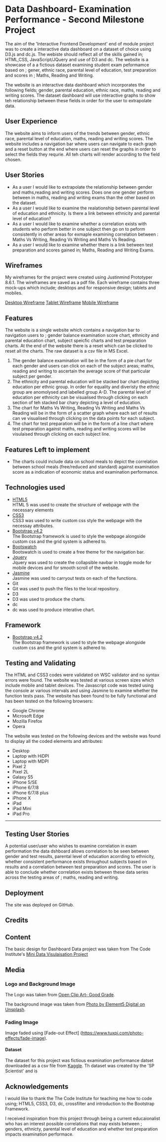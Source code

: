 # Data Dashboard- Examination Performance - Second Milestone Project
The aim of the 'Interactive Frontend Development' end of module project was to create a interactive data dashboard on a dataset of choice using D3.js and dc.js. The webiste should reflect all of the skills gained in; HTML,CSS, JavaScript/JQuery and use of D3 and dc. The website is a showcase of a a fictious dataset examining student exam peformamce based on ; gener, ethnic race, parental level of education, test preparation and scores in ; Maths, Reading and Writing.

 The website is an interactive data dashboard which incorporates the following fields; gender, parental education, ethnic race, maths, reading and writing scores. The dataset dashboard will use interactive graphs to show teh relationship between these fields in order for the user to extrapolate data.


## User Experience
The website aims to inform users of the trends between gender, ethnic race, parental level of education, maths, reading and writing scores. The website includes a navigation bar where users can navigate to each graph and a reset button at the end where users can reset the graphs in order to select the fields they requrie. All teh charts will render according to the field chosen.

## User Stories
<ul>
<li> As a user I would like to extrapolate the relationship between gender and  maths,reading and writing scores. Does one one gender perform between in maths, reading and writing exams than the other based on the dataset. </li>
<li> As a user I would like to examine  the realationship betwen parental level of education  and ethnicity. Is there a link between ethnicity and parental level of education?</li>
<li> As a user I would like to examine whether a correlation exists with students who perform better in one subject then go on to peform consistently in other areas for exmaple examining correlation between : Maths Vs Writing, Reading Vs Writing and Maths Vs Reading.  </li>
<li> As a user I would like to examine whether there is a link between test preparation and scores gained in; Maths, Reading and Writing Exams.  </li>

</ul>

## Wireframes

My wireframes for the project were created using Justinmind Prototyper 8.6.1. The wireframes are saved as a pdf file. Each wireframe contains three mock-ups which include; desktops and for responsive design; tablets and mobiles.

[Desktop Wireframe](wireframes/desktop.png)
[Tablet Wireframe](wireframes/tablet.png)
[Mobile Wireframe](wireframes/mobile.png)




## Features
The website is a single website which contains a navigation bar to navigation users to ; gender balance examination score chart, ethnicity and parental education chart, subject speicfic charts and test preparation charts. At the end of the website there is a reset which can be clicked to reset all the charts. The raw dataset is a csv file in MS Excel.

<ol>
<li> The gender balance examination will be in the form of a pie chart for each gender and users can click on each of the subject areas; maths, reading and writing to ascertain the average score of that particular subject per gender.</li>
<li> The ethnicity and parental education will be stacked bar chart depicting education per ethnic group. In order for equality and diveristy the ethnic group are anomolysed and labelled group A-D. The parental level of education per ethnicity can be visualised through clicking on each section of teh stacked bar chary depicting a level of education.
<li> The chart for Maths Vs Writing, Reading Vs Writing and Maths Vs Reading will be in the form of a scatter graph where each set of results can ve visualised through clicking on the data points for each subject.
<li> The chart for test preparation will be in the form of a line chart where test preparation against maths, reading and writing scores will be visulaised through clicking on each subject line.
</ol>

## Features Left to implement

<ul>
<li> The charts could include data on school meals to depict the correlation between school meals (free/reduced and standard) against examination score as a indication of economic status and examination performance. </li>
</ul>

## Technologies used

<ul>
<li><a href="https://developer.mozilla.org/en-US/docs/Web/Guide/HTML/HTML5"> HTML5 </a></li> HTML 5 was used to create the structure of webpage with the necessary elements
<li><a href="https://www.w3.org/Style/CSS/Overview.en.html"> CSS3 </a></li> CSS3 was used to write custom css style the webpage with the necessay attributes.
<li><a href="https://getbootstrap.com/"> Bootstrap v4.2 </a> </li>  The Bootstrap framework is used to style the webpage alongside custom css and the grid system is adhered to.
<li><a href="https://bootswatch.com/">Bootswatch</a></li> Bootswatch is used to create a free theme for the navigation bar.
<li><a href="https://jquery.com/"> Jquery </a> </li> Jquery was used to create the collapsible navbar in toggle mode for mobile devices and for smooth scroll of the website.
<li> <a href ="https://jasmine.github.io/">Jasmine</a></li> Jasmine was used to carryout tests on each of the functions.
<li> <a href = "https://git-scm.com/"></a>Git<li> Git was used to push the files to the local repository. 
<li><a href="https://d3js.org/"></a>D3<li>D3 was used to produce the charts.
<li><a href="https://dc-js.github.io/dc.js/"></a>dc<li>dc was used to produce interative chart.
</ul>

## Framework 
<ul>
<li><a href="https://getbootstrap.com/"> Bootstrap v4.2 </a> </li>  The Bootstrap framework is used to style the webpage alongside custom css and the grid system is adhered to.
</ul>

## Testing and Validating

The HTML and CSS3 codes were validated on WSC validator and no syntax errors were found. The website was tested at various screen sizes which include mobile and tablet devices.  The Javascript code was tested using the console ar various intervals and using Jasmine to examine whether the function tests pass. 
The website has been found to be fully functional and has been tested on the following browsers:

<ul>
<li> Google Chrome </li>
<li> Microsoft Edge </li>
<li> Mozilla Firefox </li>
<li> Opera </li>
</ul>

The website was tested on the following devices and the website was found to display all the coded elements and attributes:

<ul>
<li> Desktop </li>
<li> Laptop with HiDPI</li>
<li> Laptop with MDPI </li>
<li> Pixel 2 </li>
<li> Pixel 2L </li>
<li> Galaxy S5 </li>
<li> iPhone 5/SE </li>
<li> iPhone 6/7/8 </li>
<li> iPhone 6/7/8 plus </li>
<li> iPhone X </li>
<li> iPad </li>
<li> iPad Mini </li>
<li> iPad Pro </li>
</ul> 
<hr>

## Testing User Stories

A potential user/user who  wishes to examine correlation in exam performation the data dshboard allows correlation to be seen between gender and test results, parental level of education acorrding to ethnicity, whether consistent performance exists throughout subjects based on results and a correlation between test preparation and scores. The user is able to conclude whether correlation exists between these data series across the testing areas of ; maths, reading and writing.

## Deployment

The site was deployed on GitHub.

   
## Credits

## Content

The basic design for Dashboard Data project was taken from The Code Institute's [Mini Data Visulaisation Project](https://courses.codeinstitute.net/courses/course-v1:CodeInstitute+IFD101+2017_T3/courseware/d8b66a1ffdb7442d9a83a64da3677dd3/91e01ded232a482a8c4729190f1d3839/?activate_block_id=block-v1%3ACodeInstitute%2BIFD101%2B2017_T3%2Btype%40sequential%2Bblock%4091e01ded232a482a8c4729190f1d3839)

## Media


### Logo and Background Image

The Logo was taken from [Open Clip Art- Good Grade](https://openclipart.org/detail/191354/good-grade).

The background image was taken from [Photo by Element5 Digital on Unsplash](https://unsplash.com/photos/OyCl7Y4y0Bk).

### Fading Image

Image faded using [Fade-out Effect] (https://www.tuxpi.com/photo-effects/fade-image).



#### Dataset

The dataset for this project was  fictious examination performance datset downloaded as a csv file from [Kaggle](https://www.kaggle.com/spscientist/students-performance-in-exams).
Th dataset was created by the 'SP Scientist' and is 


## Acknowledgements

I would like to thank the The Code Institute for teaching me how to code using; HTML5, CSS3, D3, dc, crossfilter and introduction to the Bootstrap Framework.

I received inspiration from this project through being a current educaionalist who has  an interest possible correlations that may exists between ; genders, ethnicty, parental level of education  and whether test preparation impacts examination performace.                                           
